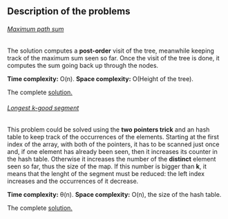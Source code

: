 ## Description of the problems

###### [Maximum path sum](https://practice.geeksforgeeks.org/problems/maximum-path-sum/1)

The solution computes a **post-order** visit of the tree, meanwhile keeping track of the maximum sum seen so far.
Once the visit of the tree is done, it computes the sum going back up through the nodes.

**Time complexity:** O(n).
**Space complexity:** O(Height of the tree).

The complete [solution.](https://github.com/Claire-gip/CompetitiveProgramming-Unipi/blob/master/Lecture_06/maxPathSum.cc)


###### [Longest k-good segment](https://codeforces.com/contest/616/problem/D?locale=en)

This problem could be solved using the **two pointers trick** and an hash table to keep track of the occurrences of the elements.
Starting at the first index of the array, with both of the pointers, it has to be scanned just once and, if one element has already been seen, then it increases its counter in the hash table.
Otherwise it increases the number of the **distinct** element seen so far, thus the size of the map.
If this number is bigger than **k**, it means that the lenght of the segment must be reduced: the left index increases and the occurrences of it decrease.

**Time complexity:** θ(n).
**Space complexity:** O(n), the size of the hash table.

The complete [solution.](https://github.com/Claire-gip/CompetitiveProgramming-Unipi/blob/master/Lecture_06/longestSegment.cc)
